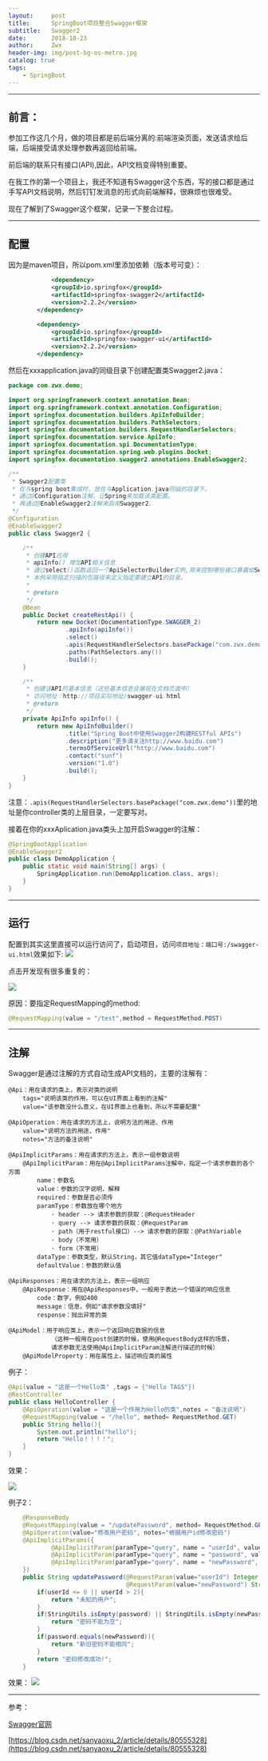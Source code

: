 ```yaml
---
layout:     post
title:      SpringBoot项目整合Swagger框架
subtitle:   Swagger2
date:       2018-10-23
author:     Zwx
header-img: img/post-bg-os-metro.jpg
catalog: true
tags:
    - SpringBoot
---
```


----
## 前言：

参加工作这几个月，做的项目都是前后端分离的:前端渲染页面，发送请求给后端，后端接受请求处理参数再返回给前端。

前后端的联系只有接口(API),因此，API文档变得特别重要。

在我工作的第一个项目上，我还不知道有Swagger这个东西，写的接口都是通过手写API文档说明，然后钉钉发消息的形式向前端解释，很麻烦也很难受。

现在了解到了Swagger这个框架，记录一下整合过程。

----
## 配置

因为是maven项目，所以pom.xml里添加依赖（版本号可变）：

```xml
        	<dependency>
			<groupId>io.springfox</groupId>
			<artifactId>springfox-swagger2</artifactId>
			<version>2.2.2</version>
		</dependency>

		<dependency>
			<groupId>io.springfox</groupId>
			<artifactId>springfox-swagger-ui</artifactId>
			<version>2.2.2</version>
		</dependency>
```

然后在xxxapplication.java的同级目录下创建配置类Swagger2.java：

```java
package com.zwx.demo;

import org.springframework.context.annotation.Bean;
import org.springframework.context.annotation.Configuration;
import springfox.documentation.builders.ApiInfoBuilder;
import springfox.documentation.builders.PathSelectors;
import springfox.documentation.builders.RequestHandlerSelectors;
import springfox.documentation.service.ApiInfo;
import springfox.documentation.spi.DocumentationType;
import springfox.documentation.spring.web.plugins.Docket;
import springfox.documentation.swagger2.annotations.EnableSwagger2;

/**
 * Swagger2配置类
 * 在与spring boot集成时，放在与Application.java同级的目录下。
 * 通过@Configuration注解，让Spring来加载该类配置。
 * 再通过@EnableSwagger2注解来启用Swagger2。
 */
@Configuration
@EnableSwagger2
public class Swagger2 {

    /**
     * 创建API应用
     * apiInfo() 增加API相关信息
     * 通过select()函数返回一个ApiSelectorBuilder实例,用来控制哪些接口暴露给Swagger来展现，
     * 本例采用指定扫描的包路径来定义指定要建立API的目录。
     *
     * @return
     */
    @Bean
    public Docket createRestApi() {
        return new Docket(DocumentationType.SWAGGER_2)
                .apiInfo(apiInfo())
                .select()
                .apis(RequestHandlerSelectors.basePackage("com.zwx.demo"))
                .paths(PathSelectors.any())
                .build();
    }

    /**
     * 创建该API的基本信息（这些基本信息会展现在文档页面中）
     * 访问地址：http://项目实际地址/swagger-ui.html
     * @return
     */
    private ApiInfo apiInfo() {
        return new ApiInfoBuilder()
                .title("Spring Boot中使用Swagger2构建RESTful APIs")
                .description("更多请关注http://www.baidu.com")
                .termsOfServiceUrl("http://www.baidu.com")
                .contact("sunf")
                .version("1.0")
                .build();
    }
}
```

注意：`.apis(RequestHandlerSelectors.basePackage("com.zwx.demo"))`里的地址是你controller类的上层目录，一定要写对。


接着在你的xxxAplication.java类头上加开启Swagger的注解：
```java
@SpringBootApplication
@EnableSwagger2
public class DemoApplication {
	public static void main(String[] args) {
		SpringApplication.run(DemoApplication.class, args);
	}
}
```


----
## 运行

配置到其实这里直接可以运行访问了，启动项目，访问`项目地址：端口号:/swagger-ui.html`效果如下:
![](http://pgoj9ayje.bkt.clouddn.com/swa.png)

点击开发现有很多重复的：

![](http://pgoj9ayje.bkt.clouddn.com/123.png)

原因：要指定RequestMapping的method:
```java
@RequestMapping(value = "/test",method = RequestMethod.POST)
```

---
## 注解

Swagger是通过注解的方式自动生成API文档的，主要的注解有：
```
@Api：用在请求的类上，表示对类的说明
    tags="说明该类的作用，可以在UI界面上看到的注解"
    value="该参数没什么意义，在UI界面上也看到，所以不需要配置"
 
@ApiOperation：用在请求的方法上，说明方法的用途、作用
    value="说明方法的用途、作用"
    notes="方法的备注说明"
 
@ApiImplicitParams：用在请求的方法上，表示一组参数说明
    @ApiImplicitParam：用在@ApiImplicitParams注解中，指定一个请求参数的各个方面
        name：参数名
        value：参数的汉字说明、解释
        required：参数是否必须传
        paramType：参数放在哪个地方
            · header --> 请求参数的获取：@RequestHeader
            · query --> 请求参数的获取：@RequestParam
            · path（用于restful接口）--> 请求参数的获取：@PathVariable
            · body（不常用）
            · form（不常用）    
        dataType：参数类型，默认String，其它值dataType="Integer"       
        defaultValue：参数的默认值
 
@ApiResponses：用在请求的方法上，表示一组响应
    @ApiResponse：用在@ApiResponses中，一般用于表达一个错误的响应信息
        code：数字，例如400
        message：信息，例如"请求参数没填好"
        response：抛出异常的类
 
@ApiModel：用于响应类上，表示一个返回响应数据的信息
            （这种一般用在post创建的时候，使用@RequestBody这样的场景，
            请求参数无法使用@ApiImplicitParam注解进行描述的时候）
    @ApiModelProperty：用在属性上，描述响应类的属性

```

例子：

```java
@Api(value = "这是一个Hello类" ,tags = {"Hello TAGS"})
@RestController
public class HelloController {
    @ApiOperation(value = "这是一个作用为Hello的类",notes = "备注说明")
    @RequestMapping(value = "/hello", method= RequestMethod.GET)
    public String hello(){
        System.out.println("hello");
        return "Hello！！！！";
    }
}
```

效果：

![](http://pgoj9ayje.bkt.clouddn.com/234.png)

例子2：
```java
    @ResponseBody
    @RequestMapping(value = "/updatePassword", method= RequestMethod.GET)
    @ApiOperation(value="修改用户密码", notes="根据用户id修改密码")
    @ApiImplicitParams({
            @ApiImplicitParam(paramType="query", name = "userId", value = "用户ID", required = true, dataType = "Integer"),
            @ApiImplicitParam(paramType="query", name = "password", value = "旧密码", required = true, dataType = "String"),
            @ApiImplicitParam(paramType="query", name = "newPassword", value = "新密码", required = true, dataType = "String")
    })
    public String updatePassword(@RequestParam(value="userId") Integer userId, @RequestParam(value="password") String password,
                                 @RequestParam(value="newPassword") String newPassword){
        if(userId <= 0 || userId > 2){
            return "未知的用户";
        }
        if(StringUtils.isEmpty(password) || StringUtils.isEmpty(newPassword)){
            return "密码不能为空";
        }
        if(password.equals(newPassword)){
            return "新旧密码不能相同";
        }
        return "密码修改成功!";
    }
```

效果：
![](http://pgoj9ayje.bkt.clouddn.com/456.png)


----




参考：


[Swagger官网](http://swagger.io/)

[https://blog.csdn.net/sanyaoxu_2/article/details/80555328](https://blog.csdn.net/sanyaoxu_2/article/details/80555328)
